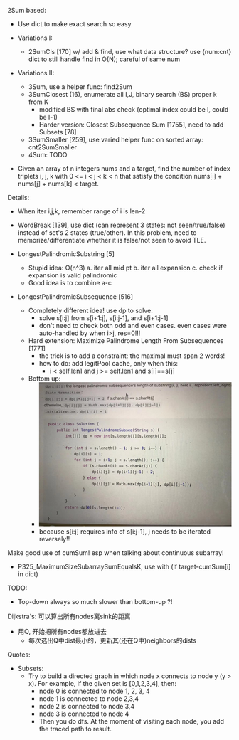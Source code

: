 2Sum based:
- Use dict to make exact search so easy
- Variations I:
  - 2SumCls [170] w/ add & find, use what data structure? use {num:cnt} dict to still handle find in O(N); careful of same num
- Variations II:
  - 3Sum, use a helper func: find2Sum 
  - 3SumClosest (16), enumerate all I,J, binary search (BS) proper k from K
    - modified BS with final abs check (optimal index could be l, could be l-1)
    - Harder version: Closest Subsequence Sum [1755], need to add Subsets [78]
  - 3SumSmaller [259], use varied helper func on sorted array: cnt2SumSmaller
  - 4Sum: TODO

- Given an array of n integers nums and a target, find the number of index triplets i, j, k with 0 <= i < j < k < n that satisfy the condition nums[i] + nums[j] + nums[k] < target.

Details: 
- When iter i,j,k, remember range of i is len-2
- WordBreak [139], use dict (can represent 3 states: not seen/true/false) instead of set's 2 states (true/other). In this problem, need to memorize/differentiate whether it is false/not seen to avoid TLE. 

- LongestPalindromicSubstring [5]
  - Stupid idea: O(n^3)
    a. iter all mid pt
    b. iter all expansion
    c. check if expansion is valid palindromic
  - Good idea is to combine a-c

- LongestPalindromicSubsequence [516]
  - Completely different idea! use dp to solve:
    - solve s[i:j] from s[i+1:j], s[i:j-1], and s[i+1:j-1]
    - don't need to check both odd and even cases. even cases were auto-handled by when i>j, res=0!!!
  - Hard extension: Maximize Palindrome Length From Subsequences [1771] 
    - the trick is to add a constraint: the maximal must span 2 words!
    - how to do: add legitPool cache, only when this:
      - i < self.len1 and j >= self.len1 and s[i]==s[j]
  - Bottom up: 
    - ![plot](palindSubseqBottomUp.jpg)
    - because s[i:j] requires info of s[i:j-1], j needs to be iterated reversely!! 

Make good use of cumSum! esp when talking about continuous subarray!  
- P325_MaximumSizeSubarraySumEqualsK, use with (if target-cumSum[i] in dict)

TODO:
- Top-down always so much slower than bottom-up ?!


Dijkstra's: 可以算出所有nodes离sink的距离
- 用Q, 开始把所有nodes都放进去
  - 每次选出Q中dist最小的，更新其(还在Q中)neighbors的dists


Quotes:
- Subsets:
  - Try to build a directed graph in which node x connects to node y (y > x). For example, if the given set is [0,1,2,3,4], then:
    - node 0 is connected to node 1, 2, 3, 4
    - node 1 is connected to node 2,3,4
    - node 2 is connected to node 3,4
    - node 3 is connected to node 4
    - Then you do dfs. At the moment of visiting each node, you add the traced path to result.